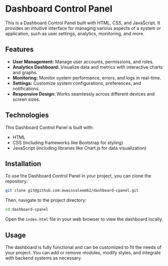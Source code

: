 
# Dashboard Control Panel

This is a Dashboard Control Panel built with HTML, CSS, and JavaScript. It provides an intuitive interface for managing various aspects of a system or application, such as user settings, analytics, monitoring, and more.

## Features

- **User Management:** Manage user accounts, permissions, and roles.
- **Analytics Dashboard:** Visualize data and metrics with interactive charts and graphs.
- **Monitoring:** Monitor system performance, errors, and logs in real-time.
- **Settings:** Customize system configurations, preferences, and notifications.
- **Responsive Design:** Works seamlessly across different devices and screen sizes.

## Technologies

This Dashboard Control Panel is built with:

- HTML
- CSS (including frameworks like Bootstrap for styling)
- JavaScript (including libraries like Chart.js for data visualization)

## Installation

To use the Dashboard Control Panel in your project, you can clone the repository:

```bash
git clone git@github.com:owaissaleem62/dashboard-cpanel.git
```

Then, navigate to the project directory:

```bash
cd dashboard-cpanel
```

Open the `index.html` file in your web browser to view the dashboard locally.

## Usage

The dashboard is fully functional and can be customized to fit the needs of your project. You can add or remove modules, modify styles, and integrate with backend systems as necessary.
